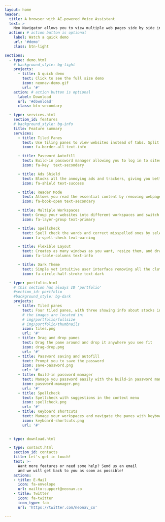 ```yaml
---
layout: home
header:
  title: A browser with AI-powered Voice Assistant
  text: >
    Neo Navigator allows you to view multiple web pages side by side in one window and multitask easily, it has build-in password manager, ads blocker, multi-workspace support, spellchecker and (a lot) more.
  action: # action button is optional
    label: Watch a quick demo
    url: '#demo'
    class: btn-light

sections:
  - type: demo.html
    # background_style: bg-light
    projects:
      - title: A quick demo
        text: Click to see the full size demo
        icon: neonav-demo.gif
        url: '#'
    action: # action button is optional
      label: Download
      url: '#download'
      class: btn-secondary

  - type: services.html
    section_id: features
    # background_style: bg-info
    title: Feature summary
    services:
      - title: Tiled Panes
        text: Use tiling panes to view websites instead of tabs. Split them vertically and horizontally with one click
        icon: fa-border-all text-info

      - title: Password Autofill
        text: Build-in password manager allowing you to log in to sites and fill forms securely and easily. Rest assured that you passwords are encrypted and stored on your device only
        icon: fa-key  text-secondary

      - title: Ads Shield
        text: Blocks all the annoying ads and trackers, giving you better privacy.
        icon: fa-shield text-success

      - title: Reader Mode
        text: Allows you read the essential content by removing webpage cluster e.g. graphics, banners and other superfluous elements
        icon: fa-book-open text-secondary

      - title: Multiple Workspaces
        text: Group your websites into different workspaces and switch the context from the sidebar.
        icon: fa-layer-group text-primary

      - title: Spellcheck
        text: Spell check the words and correct misspelled ones by selecting the suggestions in the context menu.
        icon: fa-spell-check text-warning

      - title: Flexible Layout
        text: Creates as many windows as you want, resize them, and drag and drop them around to create the layout you prefer in your workspaces
        icon: fa-table-columns text-info

      - title: Dark Theme 
        text: Simple yet intuitive user interface removing all the clutter for you, with one click to toggle between light and dark them.
        icon: fa-circle-half-stroke text-dark

  - type: portfolio.html
    # this section has always ID 'portfolio'
    #section_id: portfolio
    #background_style: bg-dark
    projects:
      - title: Tiled panes
        text: Four tiled panes, with three showing info about stocks information and one taking notes
        # the images are located in:
        # img/portfolio/fullsize
        # img/portfolio/thumbnails
        icon: tiles.png
        url: '#'
      - title: Drag and drop panes
        text: Drag the pane around and drop it anywhere you see fit
        icon: drag-drop.png
        url: '#'
      - title: Password saving and autofill 
        text: Prompt you to save the password
        icon: save-password.png
        url: '#'
      - title: Build-in password manager
        text: Manage you password easily with the build-in password manager
        icon: password-manager.png
        url: '#'
      - title: Spellcheck
        text: Spellcheck with suggestions in the context menu
        icon: spellcheck.png
        url: '#'
      - title: Keyboard shortcuts
        text: Manage your workspaces and navigate the panes with keyboard shortcuts
        icon: keyboard-shortcuts.png
        url: '#'
      

  - type: download.html

  - type: contact.html
    section_id: contacts
    title: Let's get in touch!
    text: >-
      Want more features or need some help? Send us an email
      and we will get back to you as soon as possible!
    actions:
    - title: E-Mail
      icon: fa-envelope
      url: mailto:support@neonav.co
    - title: Twitter
      icon: fa-twitter
      icon_type: fab
      url: 'https://twitter.com/neonav_co'

---
```

